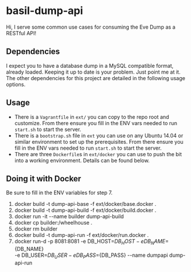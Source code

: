 basil-dump-api
==============

Hi, I serve some common use cases for consuming the Eve Dump as a RESTful API!


Dependencies
------------
I expect you to have a database dump in a MySQL compatible format, already 
loaded. Keeping it up to date is your problem. Just point me at it. The 
other dependencies for this project are detailed in the following usage 
options.


Usage
-----
 - There is a `Vagrantfile` in `ext/` you can copy to the repo root and 
 customize. From there ensure you fill in the ENV vars needed to run 
 `start.sh` to start the server.
 - There is a `bootstrap.sh` file in `ext` you can use on any Ubuntu 14.04 or
 similar environment to set up the prerequisites. From there ensure you fill
 in the ENV vars needed to run `start.sh` to start the server.
 - There are three `Dockerfile`s in `ext/docker` you can use to push the bit
 into a working environment. Details can be found below.
 
 
Doing it with Docker
--------------------
Be sure to fill in the ENV variables for step 7. 
 
1. docker build -t dump-api-base -f ext/docker/base.docker .
2. docker build -t dump-api-build -f ext/docker/build.docker  .
3. docker run -it --name builder dump-api-build 
4. docker cp builder:/wheelhouse .
5. docker rm builder
6. docker build -t dump-api-run -f ext/docker/run.docker .
7. docker run-d -p 8081:8081 -e DB_HOST=${DB_HOST} -e DB_NAME=${DB_NAME} \
    -e DB_USER=${DB_USER} -e DB_PASS=${DB_PASS} --name dumpapi  dump-api-run
    